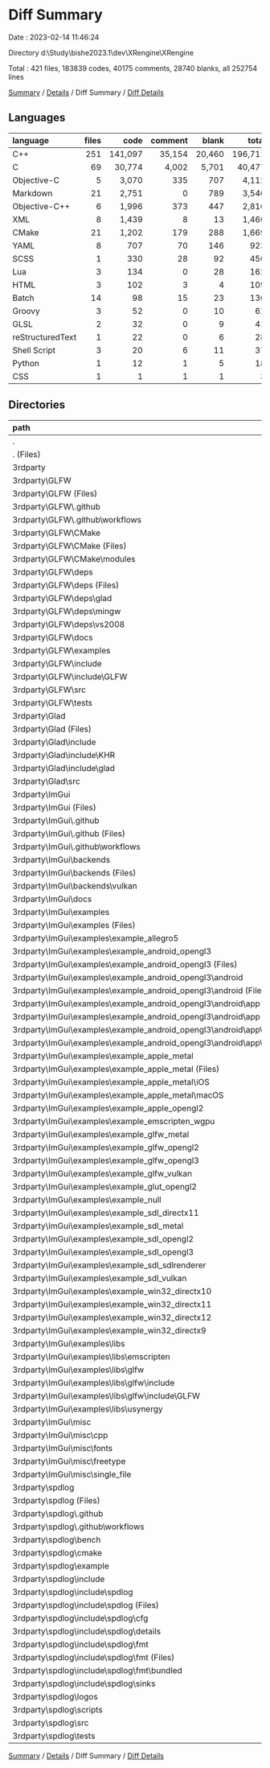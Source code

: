 # Diff Summary

Date : 2023-02-14 11:46:24

Directory d:\\Study\\bishe2023.1\\dev\\XRengine\\XRengine

Total : 421 files,  183839 codes, 40175 comments, 28740 blanks, all 252754 lines

[Summary](results.md) / [Details](details.md) / Diff Summary / [Diff Details](diff-details.md)

## Languages
| language | files | code | comment | blank | total |
| :--- | ---: | ---: | ---: | ---: | ---: |
| C++ | 251 | 141,097 | 35,154 | 20,460 | 196,711 |
| C | 69 | 30,774 | 4,002 | 5,701 | 40,477 |
| Objective-C | 5 | 3,070 | 335 | 707 | 4,112 |
| Markdown | 21 | 2,751 | 0 | 789 | 3,540 |
| Objective-C++ | 6 | 1,996 | 373 | 447 | 2,816 |
| XML | 8 | 1,439 | 8 | 13 | 1,460 |
| CMake | 21 | 1,202 | 179 | 288 | 1,669 |
| YAML | 8 | 707 | 70 | 146 | 923 |
| SCSS | 1 | 330 | 28 | 92 | 450 |
| Lua | 3 | 134 | 0 | 28 | 162 |
| HTML | 3 | 102 | 3 | 4 | 109 |
| Batch | 14 | 98 | 15 | 23 | 136 |
| Groovy | 3 | 52 | 0 | 10 | 62 |
| GLSL | 2 | 32 | 0 | 9 | 41 |
| reStructuredText | 1 | 22 | 0 | 6 | 28 |
| Shell Script | 3 | 20 | 6 | 11 | 37 |
| Python | 1 | 12 | 1 | 5 | 18 |
| CSS | 1 | 1 | 1 | 1 | 3 |

## Directories
| path | files | code | comment | blank | total |
| :--- | ---: | ---: | ---: | ---: | ---: |
| . | 421 | 183,839 | 40,175 | 28,740 | 252,754 |
| . (Files) | 1 | 198 | 0 | 0 | 198 |
| 3rdparty | 420 | 183,641 | 40,175 | 28,740 | 252,556 |
| 3rdparty\\GLFW | 131 | 73,143 | 17,240 | 10,805 | 101,188 |
| 3rdparty\\GLFW (Files) | 6 | 776 | 18 | 111 | 905 |
| 3rdparty\\GLFW\\.github | 1 | 80 | 0 | 14 | 94 |
| 3rdparty\\GLFW\\.github\\workflows | 1 | 80 | 0 | 14 | 94 |
| 3rdparty\\GLFW\\CMake | 7 | 92 | 24 | 26 | 142 |
| 3rdparty\\GLFW\\CMake (Files) | 5 | 78 | 10 | 17 | 105 |
| 3rdparty\\GLFW\\CMake\\modules | 2 | 14 | 14 | 9 | 37 |
| 3rdparty\\GLFW\\deps | 15 | 34,865 | 6,396 | 3,374 | 44,635 |
| 3rdparty\\GLFW\\deps (Files) | 8 | 21,270 | 5,636 | 2,239 | 29,145 |
| 3rdparty\\GLFW\\deps\\glad | 3 | 11,123 | 432 | 861 | 12,416 |
| 3rdparty\\GLFW\\deps\\mingw | 3 | 2,320 | 273 | 233 | 2,826 |
| 3rdparty\\GLFW\\deps\\vs2008 | 1 | 152 | 55 | 41 | 248 |
| 3rdparty\\GLFW\\docs | 9 | 1,632 | 41 | 227 | 1,900 |
| 3rdparty\\GLFW\\examples | 12 | 2,892 | 872 | 838 | 4,602 |
| 3rdparty\\GLFW\\include | 2 | 728 | 6,021 | 303 | 7,052 |
| 3rdparty\\GLFW\\include\\GLFW | 2 | 728 | 6,021 | 303 | 7,052 |
| 3rdparty\\GLFW\\src | 58 | 26,129 | 3,174 | 4,657 | 33,960 |
| 3rdparty\\GLFW\\tests | 21 | 5,949 | 694 | 1,255 | 7,898 |
| 3rdparty\\Glad | 5 | 7,852 | 210 | 99 | 8,161 |
| 3rdparty\\Glad (Files) | 2 | 141 | 0 | 5 | 146 |
| 3rdparty\\Glad\\include | 2 | 5,250 | 185 | 47 | 5,482 |
| 3rdparty\\Glad\\include\\KHR | 1 | 117 | 165 | 30 | 312 |
| 3rdparty\\Glad\\include\\glad | 1 | 5,133 | 20 | 17 | 5,170 |
| 3rdparty\\Glad\\src | 1 | 2,461 | 25 | 47 | 2,533 |
| 3rdparty\\ImGui | 127 | 64,469 | 18,476 | 10,324 | 93,269 |
| 3rdparty\\ImGui (Files) | 12 | 44,101 | 10,163 | 6,340 | 60,604 |
| 3rdparty\\ImGui\\.github | 6 | 416 | 70 | 141 | 627 |
| 3rdparty\\ImGui\\.github (Files) | 3 | 32 | 0 | 24 | 56 |
| 3rdparty\\ImGui\\.github\\workflows | 3 | 384 | 70 | 117 | 571 |
| 3rdparty\\ImGui\\backends | 38 | 11,148 | 2,291 | 1,641 | 15,080 |
| 3rdparty\\ImGui\\backends (Files) | 35 | 11,114 | 2,287 | 1,631 | 15,032 |
| 3rdparty\\ImGui\\backends\\vulkan | 3 | 34 | 4 | 10 | 48 |
| 3rdparty\\ImGui\\docs | 6 | 1,334 | 0 | 450 | 1,784 |
| 3rdparty\\ImGui\\examples | 58 | 6,507 | 5,733 | 1,546 | 13,786 |
| 3rdparty\\ImGui\\examples (Files) | 2 | 1,251 | 216 | 176 | 1,643 |
| 3rdparty\\ImGui\\examples\\example_allegro5 | 3 | 111 | 50 | 35 | 196 |
| 3rdparty\\ImGui\\examples\\example_android_opengl3 | 6 | 347 | 69 | 91 | 507 |
| 3rdparty\\ImGui\\examples\\example_android_opengl3 (Files) | 2 | 274 | 69 | 77 | 420 |
| 3rdparty\\ImGui\\examples\\example_android_opengl3\\android | 4 | 73 | 0 | 14 | 87 |
| 3rdparty\\ImGui\\examples\\example_android_opengl3\\android (Files) | 2 | 21 | 0 | 6 | 27 |
| 3rdparty\\ImGui\\examples\\example_android_opengl3\\android\\app | 2 | 52 | 0 | 8 | 60 |
| 3rdparty\\ImGui\\examples\\example_android_opengl3\\android\\app (Files) | 1 | 31 | 0 | 4 | 35 |
| 3rdparty\\ImGui\\examples\\example_android_opengl3\\android\\app\\src | 1 | 21 | 0 | 4 | 25 |
| 3rdparty\\ImGui\\examples\\example_android_opengl3\\android\\app\\src\\main | 1 | 21 | 0 | 4 | 25 |
| 3rdparty\\ImGui\\examples\\example_apple_metal | 4 | 351 | 53 | 79 | 483 |
| 3rdparty\\ImGui\\examples\\example_apple_metal (Files) | 2 | 233 | 51 | 77 | 361 |
| 3rdparty\\ImGui\\examples\\example_apple_metal\\iOS | 1 | 26 | 1 | 1 | 28 |
| 3rdparty\\ImGui\\examples\\example_apple_metal\\macOS | 1 | 92 | 1 | 1 | 94 |
| 3rdparty\\ImGui\\examples\\example_apple_opengl2 | 1 | 171 | 45 | 54 | 270 |
| 3rdparty\\ImGui\\examples\\example_emscripten_wgpu | 2 | 173 | 49 | 48 | 270 |
| 3rdparty\\ImGui\\examples\\example_glfw_metal | 1 | 114 | 42 | 35 | 191 |
| 3rdparty\\ImGui\\examples\\example_glfw_opengl2 | 2 | 106 | 58 | 31 | 195 |
| 3rdparty\\ImGui\\examples\\example_glfw_opengl3 | 2 | 133 | 59 | 31 | 223 |
| 3rdparty\\ImGui\\examples\\example_glfw_vulkan | 4 | 470 | 96 | 90 | 656 |
| 3rdparty\\ImGui\\examples\\example_glut_opengl2 | 1 | 79 | 53 | 28 | 160 |
| 3rdparty\\ImGui\\examples\\example_null | 2 | 29 | 5 | 8 | 42 |
| 3rdparty\\ImGui\\examples\\example_sdl_directx11 | 2 | 168 | 55 | 36 | 259 |
| 3rdparty\\ImGui\\examples\\example_sdl_metal | 1 | 123 | 44 | 33 | 200 |
| 3rdparty\\ImGui\\examples\\example_sdl_opengl2 | 3 | 132 | 51 | 38 | 221 |
| 3rdparty\\ImGui\\examples\\example_sdl_opengl3 | 3 | 186 | 55 | 45 | 286 |
| 3rdparty\\ImGui\\examples\\example_sdl_sdlrenderer | 3 | 113 | 48 | 34 | 195 |
| 3rdparty\\ImGui\\examples\\example_sdl_vulkan | 2 | 438 | 82 | 74 | 594 |
| 3rdparty\\ImGui\\examples\\example_win32_directx10 | 2 | 182 | 54 | 39 | 275 |
| 3rdparty\\ImGui\\examples\\example_win32_directx11 | 2 | 195 | 62 | 41 | 298 |
| 3rdparty\\ImGui\\examples\\example_win32_directx12 | 2 | 361 | 62 | 72 | 495 |
| 3rdparty\\ImGui\\examples\\example_win32_directx9 | 2 | 184 | 56 | 40 | 280 |
| 3rdparty\\ImGui\\examples\\libs | 6 | 1,090 | 4,369 | 388 | 5,847 |
| 3rdparty\\ImGui\\examples\\libs\\emscripten | 2 | 76 | 25 | 3 | 104 |
| 3rdparty\\ImGui\\examples\\libs\\glfw | 2 | 552 | 3,913 | 220 | 4,685 |
| 3rdparty\\ImGui\\examples\\libs\\glfw\\include | 2 | 552 | 3,913 | 220 | 4,685 |
| 3rdparty\\ImGui\\examples\\libs\\glfw\\include\\GLFW | 2 | 552 | 3,913 | 220 | 4,685 |
| 3rdparty\\ImGui\\examples\\libs\\usynergy | 2 | 462 | 431 | 165 | 1,058 |
| 3rdparty\\ImGui\\misc | 7 | 963 | 219 | 206 | 1,388 |
| 3rdparty\\ImGui\\misc\\cpp | 2 | 63 | 13 | 16 | 92 |
| 3rdparty\\ImGui\\misc\\fonts | 1 | 283 | 43 | 63 | 389 |
| 3rdparty\\ImGui\\misc\\freetype | 3 | 603 | 155 | 124 | 882 |
| 3rdparty\\ImGui\\misc\\single_file | 1 | 14 | 8 | 3 | 25 |
| 3rdparty\\spdlog | 157 | 38,177 | 4,249 | 7,512 | 49,938 |
| 3rdparty\\spdlog (Files) | 3 | 772 | 60 | 135 | 967 |
| 3rdparty\\spdlog\\.github | 1 | 77 | 0 | 5 | 82 |
| 3rdparty\\spdlog\\.github\\workflows | 1 | 77 | 0 | 5 | 82 |
| 3rdparty\\spdlog\\bench | 6 | 540 | 111 | 109 | 760 |
| 3rdparty\\spdlog\\cmake | 3 | 117 | 7 | 19 | 143 |
| 3rdparty\\spdlog\\example | 2 | 282 | 78 | 56 | 416 |
| 3rdparty\\spdlog\\include | 103 | 20,059 | 2,768 | 3,466 | 26,293 |
| 3rdparty\\spdlog\\include\\spdlog | 103 | 20,059 | 2,768 | 3,466 | 26,293 |
| 3rdparty\\spdlog\\include\\spdlog (Files) | 16 | 2,745 | 404 | 598 | 3,747 |
| 3rdparty\\spdlog\\include\\spdlog\\cfg | 4 | 145 | 53 | 37 | 235 |
| 3rdparty\\spdlog\\include\\spdlog\\details | 27 | 2,361 | 270 | 527 | 3,158 |
| 3rdparty\\spdlog\\include\\spdlog\\fmt | 23 | 12,340 | 1,703 | 1,728 | 15,771 |
| 3rdparty\\spdlog\\include\\spdlog\\fmt (Files) | 8 | 287 | 80 | 55 | 422 |
| 3rdparty\\spdlog\\include\\spdlog\\fmt\\bundled | 15 | 12,053 | 1,623 | 1,673 | 15,349 |
| 3rdparty\\spdlog\\include\\spdlog\\sinks | 33 | 2,468 | 338 | 576 | 3,382 |
| 3rdparty\\spdlog\\logos | 1 | 43 | 0 | 1 | 44 |
| 3rdparty\\spdlog\\scripts | 3 | 30 | 3 | 15 | 48 |
| 3rdparty\\spdlog\\src | 7 | 133 | 25 | 46 | 204 |
| 3rdparty\\spdlog\\tests | 28 | 16,124 | 1,197 | 3,660 | 20,981 |

[Summary](results.md) / [Details](details.md) / Diff Summary / [Diff Details](diff-details.md)